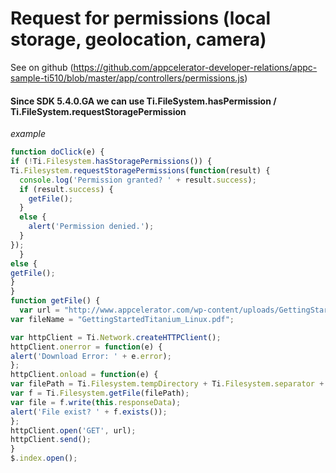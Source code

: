 # Request for permissions (local storage, geolocation, camera)

See on github (https://github.com/appcelerator-developer-relations/appc-sample-ti510/blob/master/app/controllers/permissions.js)    

#### Since SDK 5.4.0.GA we can use Ti.FileSystem.hasPermission / Ti.FileSystem.requestStoragePermission

*example*
```javascript
function doClick(e) {
if (!Ti.Filesystem.hasStoragePermissions()) {
Ti.Filesystem.requestStoragePermissions(function(result) {
  console.log('Permission granted? ' + result.success);
  if (result.success) {
    getFile();
  }
  else {
    alert('Permission denied.');
  }
});
  }
else {
getFile();
}
}
function getFile() {
  var url = "http://www.appcelerator.com/wp-content/uploads/GettingStartedTitanium_Linux.pdf";
var fileName = "GettingStartedTitanium_Linux.pdf";

var httpClient = Ti.Network.createHTTPClient();
httpClient.onerror = function(e) {
alert('Download Error: ' + e.error);
};
httpClient.onload = function(e) {
var filePath = Ti.Filesystem.tempDirectory + Ti.Filesystem.separator + fileName;
var f = Ti.Filesystem.getFile(filePath);
var file = f.write(this.responseData);
alert('File exist? ' + f.exists());
};
httpClient.open('GET', url);
httpClient.send();
}
$.index.open();
```
